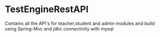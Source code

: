 # TestEngineRestAPI
Contains all the API's for teacher,student and admin modules and build using Spring-Mvc and jdbc connectivity with mysql
